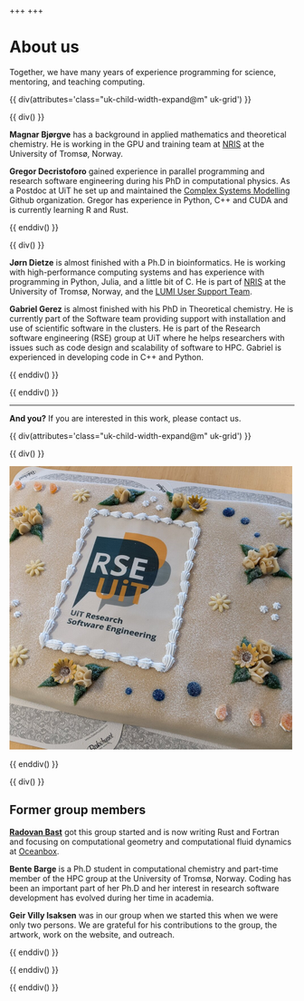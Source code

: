 +++
+++

# About us

Together, we have many years of experience programming for science, mentoring,
and teaching computing.

{{ div(attributes='class="uk-child-width-expand@m" uk-grid') }}

{{ div() }}

**Magnar Bjørgve** has a background in applied mathematics and theoretical chemistry.
He is working in the GPU and training team at [NRIS](https://documentation.sigma2.no/)
at the University of Tromsø, Norway.

**Gregor Decristoforo** gained experience in parallel programming and research
software engineering during his PhD in computational physics. As a Postdoc at
UiT he set up and maintained the [Complex Systems
Modelling](https://github.com/uit-cosmo) Github organization. Gregor has
experience in Python, C++ and CUDA and is currently learning R and Rust.

{{ enddiv() }}

{{ div() }}

**Jørn Dietze** is almost finished with a Ph.D in bioinformatics.
He is working with high-performance computing systems and
has experience with programming in Python, Julia, and a little bit of C.
He is part of [NRIS](https://documentation.sigma2.no/)
at the University of Tromsø, Norway, and the
[LUMI User Support Team](https://www.lumi-supercomputer.eu/).

**Gabriel Gerez** is almost finished with his PhD in Theoretical chemistry. 
He is currently part of the Software team providing support with installation 
and use of scientific software in the clusters. He is part of the 
Research software engineering (RSE) group at UiT where he helps researchers with
issues such as code design and scalability of software to HPC. Gabriel is experienced 
in developing code in C++ and Python.

{{ enddiv() }}

{{ enddiv() }}

---

**And you?** If you are interested in this work, please contact us.

{{ div(attributes='class="uk-child-width-expand@m" uk-grid') }}

{{ div() }}

<img src="/about/cake.jpg" alt="photo of the cake from the group inauguration event" width="500px"/>

{{ enddiv() }}

{{ div() }}

## Former group members

**[Radovan Bast](https://radovan.xyz)** got this group started and
is now writing Rust and Fortran and focusing
on computational geometry and computational fluid dynamics at
[Oceanbox](https://oceanbox.io).

**Bente Barge** is a Ph.D student in computational chemistry and part-time
member of the HPC group at the University of Tromsø, Norway. Coding has been an
important part of her Ph.D and her interest in research software development
has evolved during her time in academia.

**Geir Villy Isaksen** was in our group when we started this when we were only
two persons. We are grateful for his contributions to the group, the artwork,
work on the website, and outreach.

{{ enddiv() }}

{{ enddiv() }}

{{ enddiv() }}
